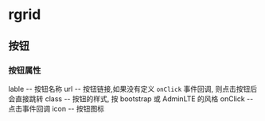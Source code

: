 # rgrid

## 按钮

### 按钮属性

lable --
    按钮名称
url --
    按钮链接,如果没有定义 `onClick` 事件回调, 则点击按钮后会直接跳转
class --
    按钮的样式, 按 bootstrap 或 AdminLTE 的风格
onClick --
    点击事件回调
icon --
    按钮图标